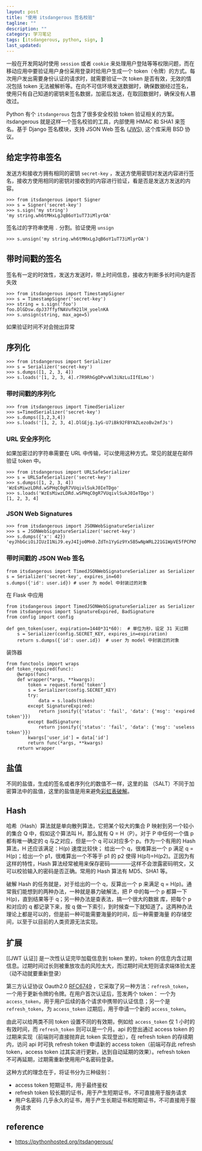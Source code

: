 ```yaml
---
layout: post
title: "使用 itsdangerous 签名校验"
tagline: ""
description: ""
category: 学习笔记
tags: [itsdangerous, python, sign, ]
last_updated:
---
```


一般在开发网站时使用 `session` 或者 `cookie` 来处理用户登陆等等权限问题，而在移动应用中要验证用户身份采用登录时给用户生成一个 token（令牌）的方式。每次用户发出需要身份认证的请求时，就需要验证一次 token 是否有效，无效的情况包括 token 无法被解析等。在向不可信环境发送数据时，确保数据经过签名，使用只有自己知道的密钥来签名数据，加密后发送，在取回数据时，确保没有人篡改过。

Python 有个 `itsdangerous` 包含了很多安全校验 token 验证相关的方案。 itsdangerous 就是这样一个签名校验的工具，内部使用 HMAC 和 SHA1 来签名。基于 Django 签名模块，支持 JSON Web 签名 ([JWS](https://tools.ietf.org/html/rfc7515)), 这个库采用 BSD 协议。

## 给定字符串签名
发送方和接收方拥有相同的密钥 `secret-key` ，发送方使用密钥对发送内容进行签名，接收方使用相同的密钥对接收到的内容进行验证，看是否是发送方发送的内容。

    >>> from itsdangerous import Signer
    >>> s = Signer('secret-key')
    >>> s.sign('my string')
    'my string.wh6tMHxLgJqB6oY1uT73iMlyrOA'

签名过的字符串使用 `.` 分割。验证使用 `unsign`

    >>> s.unsign('my string.wh6tMHxLgJqB6oY1uT73iMlyrOA')

## 带时间戳的签名
签名有一定的时效性，发送方发送时，带上时间信息，接收方判断多长时间内是否失效

    >>> from itsdangerous import TimestampSigner
    >>> s = TimestampSigner('secret-key')
    >>> string = s.sign('foo')
    foo.DlGDsw.dpJ37ffyfNAVufH21lH_yoelnKA
    >>> s.unsign(string, max_age=5)

如果验证时间不对会抛出异常

## 序列化

    >>> from itsdangerous import Serializer
    >>> s = Serializer('secret-key')
    >>> s.dumps([1, 2, 3, 4])
    >>> s.loads('[1, 2, 3, 4].r7R9RhGgDPvvWl3iNzLuIIfELmo')

### 带时间戳的序列化

    >>> from itsdangerous import TimedSerializer
    >>> s=TimedSerializer('secret-key')
    >>> s.dumps([1,2,3,4])
    >>> s.loads('[1, 2, 3, 4].DlGEjg.1yG-U7iBk92FBYAZLezoBv2mfJs')

### URL 安全序列化
如果加密过的字符串需要在 URL 中传输，可以使用这种方式。常见的就是在邮件验证 token 中。

    >>> from itsdangerous import URLSafeSerializer
    >>> s = URLSafeSerializer('secret-key')
    >>> s.dumps([1, 2, 3, 4])
    'WzEsMiwzLDRd.wSPHqC0gR7VUqivlSukJ0IeTDgo'
    >>> s.loads('WzEsMiwzLDRd.wSPHqC0gR7VUqivlSukJ0IeTDgo')
    [1, 2, 3, 4]

### JSON Web Signatures


    >>> from itsdangerous import JSONWebSignatureSerializer
    >>> s = JSONWebSignatureSerializer('secret-key')
    >>> s.dumps({'x': 42})
    'eyJhbGciOiJIUzI1NiJ9.eyJ4Ijo0Mn0.ZdTn1YyGz9Yx5B5wNpWRL221G1WpVE5fPCPKNuc6UAo'


### 带时间戳的 JSON Web 签名

    from itsdangerous import TimedJSONWebSignatureSerializer as Serializer
    s = Serializer('secret-key', expires_in=60)
    s.dumps({'id': user.id}) # user 为 model 中封装过的对象

在 Flask 中应用

    from itsdangerous import TimedJSONWebSignatureSerializer as Serializer
    from itsdangerous import SignatureExpired, BadSignature
    from config import config

    def gen_token(user, expiration=1440*31*60):  # 单位为秒，设定 31 天过期
        s = Serializer(config.SECRET_KEY, expires_in=expiration)
        return s.dumps({'id': user.id})  # user 为 model 中封装过的对象

装饰器

    from functools import wraps
    def token_required(func):
        @wraps(func)
        def wrapper(*args, **kwargs):
            token = request.form['token']
            s = Serializer(config.SECRET_KEY)
            try:
                data = s.loads(token)
            except SignatureExpired:
                return jsonify({'status': 'fail', 'data': {'msg': 'expired token'}})
            except BadSignature:
                return jsonify({'status': 'fail', 'data': {'msg': 'useless token'}})
            kwargs['user_id'] = data['id']
            return func(*args, **kwargs)
        return wrapper


## 盐值
不同的盐值，生成的签名或者序列化的数值不一样，这里的盐 （SALT）不同于加密算法中的盐值，这里的盐值是用来避免[彩虹表破解](https://zh.wikipedia.org/wiki/%E5%BD%A9%E8%99%B9%E8%A1%A8)。

## Hash
哈希（Hash）算法就是单向散列算法，它把某个较大的集合 P 映射到另一个较小的集合 Q 中，假如这个算法叫 H，那么就有 Q = H（P）。对于 P 中任何一个值 p 都有唯一确定的 q 与之对应，但是一个 q 可以对应多个 p。作为一个有用的 Hash 算法，H 还应该满足：H(p) 速度比较快； 给出一个 q，很难算出一个 p 满足 q = H(p)；给出一个 p1，很难算出一个不等于 p1 的 p2 使得 H(p1)=H(p2)。正因为有这样的特性，Hash 算法经常被用来保存密码————这样不会泄露密码明文，又可以校验输入的密码是否正确。常用的 Hash 算法有 MD5、SHA1 等。

破解 Hash 的任务就是，对于给出的一个 q，反算出一个 p 来满足 q = H(p)。通常我们能想到的两种办法，一种就是暴力破解法，把 P 中的每一个 p 都算一下 H(p)，直到结果等于 q；另一种办法是查表法，搞一个很大的数据 库，把每个 p 和对应的 q 都记录下来，按 q 做一下索引，到时候查一下就知道了。这两种办法理论上都是可以的，但是前一种可能需要海量的时间，后一种需要海量 的存储空间，以至于以目前的人类资源无法实现。

## 扩展
[[JWT 认证]] 是一次性认证完毕加载信息到 token 里的，token 的信息内含过期信息。过期时间过长则被重放攻击的风险太大，而过期时间太短则请求端体验太差（动不动就要重新登录）

第三方认证协议 Oauth2.0 [RFC6749](https://tools.ietf.org/html/rfc6749) ，它采取了另一种方法：`refresh_token`，一个用于更新令牌的令牌。在用户首次认证后，签发两个 token： 一个为 `access_token`，用于用户后续的各个请求中携带的认证信息；另一个是 `refresh_token`，为 `access_token` 过期后，用于申请一个新的 `access_token`。

由此可以给两类不同 token 设置不同的有效期，例如给 `access_token` 仅 1 小时的有效时间，而 `refresh_token` 则可以是一个月。api 的登出通过 access token 的过期来实现（前端则可直接抛弃此 token 实现登出），在 refresh token 的存续期内，访问 api 时可执 refresh token 申请新的 access token（前端可存此 refresh token，access token 过其实进行更新，达到自动延期的效果）。refresh token 不可再延期，过期需重新使用用户名密码登录。

这种方式的理念在于，将证书分为三种级别：

- access token 短期证书，用于最终鉴权
- refresh token 较长期的证书，用于产生短期证书，不可直接用于服务请求
- 用户名密码 几乎永久的证书，用于产生长期证书和短期证书，不可直接用于服务请求


## reference

- <https://pythonhosted.org/itsdangerous/>
